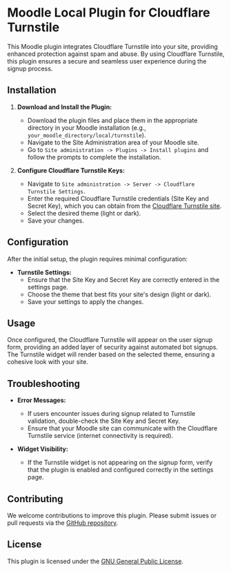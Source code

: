 # Moodle Local Plugin for Cloudflare Turnstile

This Moodle plugin integrates Cloudflare Turnstile into your site, providing enhanced protection against spam and abuse. By using Cloudflare Turnstile, this plugin ensures a secure and seamless user experience during the signup process.

## Installation

1. **Download and Install the Plugin:**
   - Download the plugin files and place them in the appropriate directory in your Moodle installation (e.g., `your_moodle_directory/local/turnstile`).
   - Navigate to the Site Administration area of your Moodle site.
   - Go to `Site administration -> Plugins -> Install plugins` and follow the prompts to complete the installation.

2. **Configure Cloudflare Turnstile Keys:**
   - Navigate to `Site administration -> Server -> Cloudflare Turnstile Settings`.
   - Enter the required Cloudflare Turnstile credentials (Site Key and Secret Key), which you can obtain from the [Cloudflare Turnstile site](https://www.cloudflare.com/products/turnstile/).
   - Select the desired theme (light or dark).
   - Save your changes.

## Configuration

After the initial setup, the plugin requires minimal configuration:

- **Turnstile Settings:**
  - Ensure that the Site Key and Secret Key are correctly entered in the settings page.
  - Choose the theme that best fits your site's design (light or dark).
  - Save your settings to apply the changes.

## Usage

Once configured, the Cloudflare Turnstile will appear on the user signup form, providing an added layer of security against automated bot signups. The Turnstile widget will render based on the selected theme, ensuring a cohesive look with your site.

## Troubleshooting

- **Error Messages:**
  - If users encounter issues during signup related to Turnstile validation, double-check the Site Key and Secret Key.
  - Ensure that your Moodle site can communicate with the Cloudflare Turnstile service (internet connectivity is required).

- **Widget Visibility:**
  - If the Turnstile widget is not appearing on the signup form, verify that the plugin is enabled and configured correctly in the settings page.

## Contributing

We welcome contributions to improve this plugin. Please submit issues or pull requests via the [GitHub repository](https://github.com/eMentorAdm/moodle-tool_cf_turnstile).

## License

This plugin is licensed under the [GNU General Public License](https://www.gnu.org/licenses/gpl-3.0.html).
